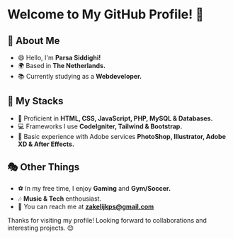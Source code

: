# Welcome to My GitHub Profile! 👋

## 👤 About Me
- 😄 Hello, I'm **Parsa Siddighi!**
- 🌍 Based in **The Netherlands.**
- 📚 Currently studying as a **Webdeveloper.**

## 🎁 My Stacks
- 🚀 Proficient in **HTML, CSS, JavaScript, PHP, MySQL & Databases.**
- 💻 Frameworks I use **CodeIgniter, Tailwind & Bootstrap.**
- 🎨 Basic experience with Adobe services **PhotoShop, Illustrator, Adobe XD & After Effects.**

## 🎭 Other Things
- ⚽️ In my free time, I enjoy **Gaming** and **Gym/Soccer.**
- 🎶 **Music & Tech** enthousiast.
- 📨 You can reach me at **zakelijkps@gmail.com**

Thanks for visiting my profile! Looking forward to collaborations and interesting projects. 😊
